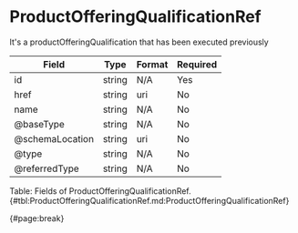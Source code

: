 <!--
    ATTENTION: This file was generated via gradle!
               Do NOT manually edit this file! Any such changes will be overwritten!
-->

# ProductOfferingQualificationRef

It's a productOfferingQualification that has been executed previously

| Field | Type | Format | Required |
| ------- | ------- | ------- | --- |
| id | string | N/A | Yes |
| href | string | uri | No |
| name | string | N/A | No |
| @baseType | string | N/A | No |
| @schemaLocation | string | uri | No |
| @type | string | N/A | No |
| @referredType | string | N/A | No |

Table: Fields of ProductOfferingQualificationRef. {#tbl:ProductOfferingQualificationRef.md:ProductOfferingQualificationRef}

{#page:break}
